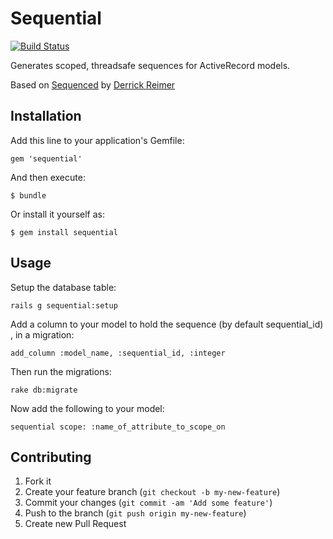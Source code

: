 # Sequential
[![Build Status](https://travis-ci.org/austinylin/sequential.png?branch=master)](https://travis-ci.org/austinylin/sequential)

Generates scoped, threadsafe sequences for ActiveRecord models.

Based on [Sequenced](https://github.com/djreimer/sequenced) by 
[Derrick Reimer](https://github.com/djreimer)

## Installation

Add this line to your application's Gemfile:

    gem 'sequential'

And then execute:

    $ bundle

Or install it yourself as:

    $ gem install sequential

## Usage

Setup the database table:

    rails g sequential:setup

Add a column to your model to hold the sequence (by default sequential_id)
, in a migration:

    add_column :model_name, :sequential_id, :integer

Then run the migrations:

    rake db:migrate

Now add the following to your model:

    sequential scope: :name_of_attribute_to_scope_on

## Contributing

1. Fork it
2. Create your feature branch (`git checkout -b my-new-feature`)
3. Commit your changes (`git commit -am 'Add some feature'`)
4. Push to the branch (`git push origin my-new-feature`)
5. Create new Pull Request
